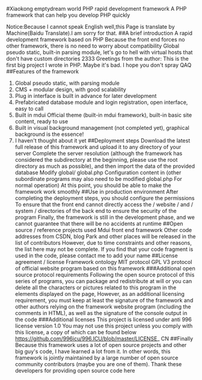 #Xiaokong emptydream world PHP rapid development framework
A PHP framework that can help you develop PHP quickly

Notice:Because I cannot speak English well,this Page is translate by Machine(Baidu Translate).I am sorry for that.
##A brief introduction
A rapid development framework based on PHP
Because the front end forces no other framework, there is no need to worry about compatibility
Global pseudo static, built-in parsing module, let's go to hell with virtual hosts that don't have custom directories 2333
Greetings from the author: This is the first big project I wrote in PHP. Maybe it's bad. I hope you don't spray QAQ
##Features of the framework
1. Global pseudo static, with parsing module
2. CMS + modular design, with good scalability
3. Plug in interface is built in advance for later development
4. Prefabricated database module and login registration, open interface, easy to call
5. Built in mdui Official theme (built-in mdui framework), built-in basic site content, ready to use
6. Built in visual background management (not completed yet), graphical background is the essence!
7. I haven't thought about it yet
##Deployment steps
Download the latest full release of this framework and upload it to any directory of your server
Complete the server resolution (although the framework has considered the subdirectory at the beginning, please use the root directory as much as possible), and then import the data of the provided database
Modify global/ global.php  Configuration content in (other subordinate programs may also need to be modified global.php For normal operation)
At this point, you should be able to make the framework work smoothly
##Use in production environment
After completing the deployment steps, you should configure the permissions
To ensure that the front end cannot directly access the / website / and / system / directories of the back end to ensure the security of the program
Finally, the framework is still in the development phase, and we cannot guarantee that there will be no accidents at runtime
##Open source / reference projects used
Mdui front end framework
Other code addresses from CSDN, blog Park and other places will be released in the list of contributors
However, due to time constraints and other reasons, the list here may not be complete. If you find that your code fragment is used in the code, please contact me to add your name
##License agreement / license
Framework ontology MIT protocol
GPL V3 protocol of official website program based on this framework
###Additional open source protocol requirements
Following the open source protocol of this series of programs, you can package and redistribute at will or you can delete all the characters or pictures related to this program in the elements displayed on the page,
However, as an additional licensing requirement, you must keep at least the signature of the framework and other authors relying on the framework website program (including the comments in HTML), as well as the signature of the console output in the code
###Additional licenses
This project is licensed under anti 996 license version 1.0
You may not use this project unless you comply with this license, a copy of which can be found below
https://github.com/996icu/996.ICU/blob/master/LICENSE_ CN
##Finally
Because this framework uses a lot of open source projects and other big guy's code, I have learned a lot from it. In other words, this framework is jointly maintained by a large number of open source community contributors (maybe you are one of them). Thank these developers for providing open source code here